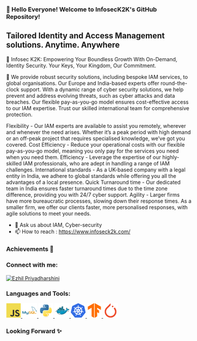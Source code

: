 ### 👋 Hello Everyone! Welcome to InfosecK2K's GitHub Repository!

## Tailored Identity and Access Management solutions. Anytime. Anywhere
💖 Infosec K2K: Empowering Your Boundless Growth With On-Demand, Identity Security. Your Keys, Your Kingdom, Our Commitment.

🌟 We provide robust security solutions, including bespoke IAM services, to global organisations. Our Europe and India-based experts offer round-the-clock support. With a dynamic range of cyber security solutions, we help prevent and address evolving threats, such as cyber attacks and data breaches. Our flexible pay-as-you-go model ensures cost-effective access to our IAM expertise. Trust our skilled international team for comprehensive protection.

Flexibility - Our IAM experts are available to assist you remotely, wherever and whenever the need arises. Whether it’s a peak period with high demand or an off-peak project that requires specialised knowledge, we’ve got you covered.
Cost Efficiency - Reduce your operational costs with our flexible pay-as-you-go model, meaning you only pay for the services you need when you need them.
Efficiency - Leverage the expertise of our highly-skilled IAM professionals, who are adept in handling a range of IAM challenges.
International standards - As a UK-based company with a legal entity in India, we adhere to global standards while offering you all the advantages of a local presence.
Quick Turnaround time - Our dedicated team in India ensures faster turnaround times due to the time zone difference, providing you with 24/7 cyber support.
Agility - Larger firms have more bureaucratic processes, slowing down their response times. As a smaller firm, we offer our clients faster, more personalised responses, with agile solutions to meet your needs.

- 💬 Ask us about IAM, Cyber-security 
- 📫 How to reach : https://www.infoseck2k.com/

### Achievements 🔭

<h3 align="left">Connect with me:</h3>
<p align="left">
<a href="https://www.linkedin.com/in/dharshinik" target="blank"><img align="center" src="https://cdn.jsdelivr.net/npm/simple-icons@3.0.1/icons/linkedin.svg" alt="Ezhil Priyadharshini" height="30" width="40" /></a>
</p>

<h3 align="left">Languages and Tools:</h3>
<p align="left">  
 <a href="https://developer.mozilla.org/en-US/docs/Web/JavaScript" target="_blank"> <img src="https://raw.githubusercontent.com/devicons/devicon/master/icons/javascript/javascript-original.svg" alt="javascript" width="40" height="40"/> </a> <a href="https://www.mysql.com/" target="_blank"> <img src="https://raw.githubusercontent.com/devicons/devicon/master/icons/mysql/mysql-original-wordmark.svg" alt="mysql" width="40" height="40"/> </a>
 <a href="https://www.python.org" target="_blank"> <img src="https://raw.githubusercontent.com/devicons/devicon/master/icons/python/python-original.svg" alt="python" width="40" height="40"/> </a> 
 <a href="https://www.docker.com/" target="_blank"> <img src="https://raw.githubusercontent.com/devicons/devicon/master/icons/docker/docker-original.svg" alt="docker" width="40" height="40"/> </a>
 <a href="https://kubernetes.io/" target="_blank"> <img src="https://raw.githubusercontent.com/devicons/devicon/master/icons/kubernetes/kubernetes-plain.svg" alt="kubernetes" width="40" height="40"/> </a>
 <a href="https://www.tensorflow.org/" target="_blank"> <img src="https://raw.githubusercontent.com/devicons/devicon/master/icons/tensorflow/tensorflow-original.svg" alt="tensorflow" width="40" height="40"/> </a>
 <a href="https://pytorch.org/" target="_blank"> <img src="https://raw.githubusercontent.com/devicons/devicon/master/icons/pytorch/pytorch-original.svg" alt="pytorch" width="40" height="40"/> </a>
</p>

### Looking Forward ✨
